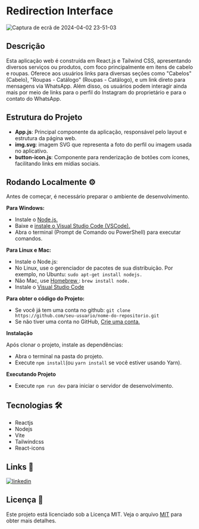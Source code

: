 # Redirection Interface

![Captura de ecrã de 2024-04-02 23-51-03](https://github.com/JeffS1lva/loja_mary/assets/118827532/a157383b-a9f8-432a-8b34-175655e60093)


## Descrição

Esta aplicação web é construída em React.js e Tailwind CSS, apresentando diversos serviços ou produtos, com foco principalmente em itens de cabelo e roupas. Oferece aos usuários links para diversas seções como "Cabelos" (Cabelo), "Roupas - Catálogo" (Roupas - Catálogo), e um link direto para mensagens via WhatsApp. Além disso, os usuários podem interagir ainda mais por meio de links para o perfil do Instagram do proprietário e para o contato do WhatsApp.
 
## Estrutura do Projeto
- **App.js**: Principal componente da aplicação, responsável pelo layout e estrutura da página web.
- **img.svg**: imagem SVG que representa a foto do perfil ou imagem usada no aplicativo.
- **button-icon.js**: Componente para renderização de botões com ícones, facilitando links em mídias sociais.

## Rodando Localmente ⚙️

Antes de começar, é necessário preparar o ambiente de desenvolvimento.

**Para Windows:**
- Instale o [Node.js.](https://nodejs.org/en)
- Baixe e [instale o Visual Studio Code (VSCode).](https://code.visualstudio.com/)
- Abra o terminal (Prompt de Comando ou PowerShell) para executar comandos.

**Para Linux e Mac:**
- Instale o Node.js:
- No Linux, use o gerenciador de pacotes de sua distribuição. Por exemplo, no Ubuntu: ```sudo apt-get install nodejs.```
- Não Mac, use [Homebrew ](https://brew.sh/): ```brew install node.```
- Instale o [Visual Studio Code](https://code.visualstudio.com/)

**Para obter o código do Projeto:**
- Se você já tem uma conta no github: ```git clone https://github.com/seu-usuario/nome-do-repositorio.git```
- Se não tiver uma conta no GitHub, [Crie uma conta.](https://github.com/)

**Instalação**

Após clonar o projeto, instale as dependências:
- Abra o terminal na pasta do projeto.
- Execute ```npm install```(ou ```yarn install``` se você estiver usando Yarn).

**Executando Projeto**

- Execute ```npm run dev``` para iniciar o servidor de desenvolvimento.

## Tecnologias 🛠️

- Reactjs
- Nodejs
- Vite
- Tailwindcss
- React-icons

## Links 🔗 
[![linkedin](https://img.shields.io/badge/linkedin-0A66C2?style=for-the-badge&logo=linkedin&logoColor=white)](https://www.linkedin.com/in/jefferson-silva-2258ab230/)

## Licença 📝 

Este projeto está licenciado sob a Licença MIT. Veja o arquivo [MIT](https://choosealicense.com/licenses/mit/) para obter mais detalhes.
